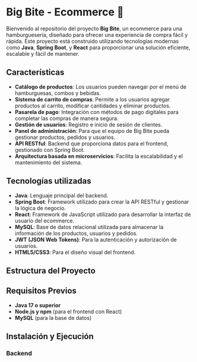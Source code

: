 # Big Bite - Ecommerce 🍔

Bienvenido al repositorio del proyecto **Big Bite**, un ecommerce para una hamburguesería, diseñado para ofrecer una experiencia de compra fácil y rápida. Este proyecto está construido utilizando tecnologías modernas como **Java**, **Spring Boot**, y **React** para proporcionar una solución eficiente, escalable y fácil de mantener.

## Características

- **Catálogo de productos**: Los usuarios pueden navegar por el menú de hamburguesas, combos y bebidas.
- **Sistema de carrito de compras**: Permite a los usuarios agregar productos al carrito, modificar cantidades y eliminar productos.
- **Pasarela de pago**: Integración con métodos de pago digitales para completar las compras de manera segura.
- **Gestión de usuarios**: Registro e inicio de sesión de clientes.
- **Panel de administración**: Para que el equipo de Big Bite pueda gestionar productos, pedidos y usuarios.
- **API RESTful**: Backend que proporciona datos para el frontend, gestionado con Spring Boot.
- **Arquitectura basada en microservicios**: Facilita la escalabilidad y el mantenimiento del sistema.

## Tecnologías utilizadas

- **Java**: Lenguaje principal del backend.
- **Spring Boot**: Framework utilizado para crear la API RESTful y gestionar la lógica de negocio.
- **React**: Framework de JavaScript utilizado para desarrollar la interfaz de usuario del ecommerce.
- **MySQL**: Base de datos relacional utilizada para almacenar la información de los productos, usuarios y pedidos.
- **JWT (JSON Web Tokens)**: Para la autenticación y autorización de usuarios.
- **HTML5/CSS3**: Para el diseño visual del frontend.


## Estructura del Proyecto


## Requisitos Previos

- **Java 17 o superior**
- **Node.js y npm** (para el frontend con React)
- **MySQL** (para la base de datos)

## Instalación y Ejecución

### Backend

